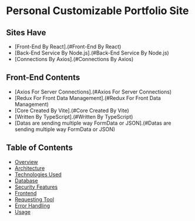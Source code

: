 # Personal Customizable Portfolio Site

## Sites Have
- [Front-End By React].(#Front-End By React)
- [Back-End Service By Node.js].(#Back-End Service By Node.js)
- [Connections By Axios].(#Connections By Axios)

## Front-End Contents
- [Axios For Server Connections].(#Axios For Server Connections)
- [Redux For Front Data Management].(#Redux For Front Data Management)
- [Core Created By Vite].(#Core Created By Vite)
- [Written By TypeScript].(#Written By TypeScript)
- [Datas are sending multiple way FormData or JSON].(#Datas are sending multiple way FormData or JSON)

 
## Table of Contents
- [Overview](#overview)
- [Architecture](#architecture)
- [Technologies Used](#technologies-used)
- [Database](#database)
- [Security Features](#security-features)
- [Frontend](#frontend)
- [Requesting Tool](#requesting-tool)
- [Error Handling](#error-handling)
- [Usage](#usage)
